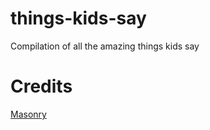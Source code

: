 # things-kids-say
Compilation of all the amazing things kids say

# Credits
[Masonry](https://github.com/desandro/masonry)
